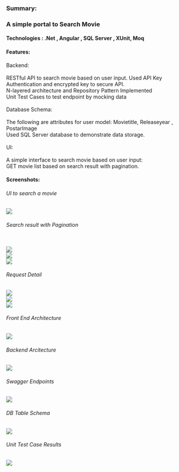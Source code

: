 <h3>Summary:</h3>
<h3>A simple portal to Search Movie</h3>
<h4>Technologies : .Net , Angular , SQL Server , XUnit, Moq</h4>
<h4>Features:</h4>
Backend:
<br/>
<br/>
RESTful API to search movie based on user input. Used API Key Authentication and encrypted key to secure API.
<br/>
N-layered architecture and Repository Pattern Implemented
<br/>
Unit Test Cases to test endpoint by mocking data
<br/>
<br/>
Database Schema:
<br/>
<br/>
The following are attributes for user model:
Movietitle, Releaseyear , PostarImage
<br/>
Used SQL Server database to demonstrate data storage.
<br/>
<br/>
UI:
<br/>
<br/>
A simple interface to search movie based on user input:
<br/>
GET movie list based on search result with pagination.

<h4>Screenshots:</h4>
<h6>UI to search a movie</h6>
<img src= "https://github.com/sadman6259/Movie_App_Angular_.NET/blob/main/MovieApp%20Screenshot/Screenshot%202024-11-07%20194456.png"></img> 


<h6>Search result with Pagination</h6>
<br/>
<img src= "https://github.com/sadman6259/Movie_App_Angular_.NET/blob/main/MovieApp%20Screenshot/Screenshot%202024-11-07%20194545.png"></img> 
<br/>
<img src= "https://github.com/sadman6259/Movie_App_Angular_.NET/blob/main/MovieApp%20Screenshot/Screenshot%202024-11-07%20194619.png"></img> 
<br/>
<img src= "https://github.com/sadman6259/Movie_App_Angular_.NET/blob/main/MovieApp%20Screenshot/Screenshot%202024-11-07%20194705.png"></img> 

<h6>Request Detail</h6>
<img src= "https://github.com/sadman6259/Movie_App_Angular_.NET/blob/main/MovieApp%20Screenshot/Screenshot%202024-11-07%20195241.png"></img> 
<br/>
<img src= "https://github.com/sadman6259/Movie_App_Angular_.NET/blob/main/MovieApp%20Screenshot/Screenshot%202024-11-07%20195304.png"></img> 
<br/>
<img src= "https://github.com/sadman6259/Movie_App_Angular_.NET/blob/main/MovieApp%20Screenshot/Screenshot%202024-11-07%20195219.png"></img> 


<h6>Front End Architecture</h6>
<img src= "https://github.com/sadman6259/Movie_App_Angular_.NET/blob/main/MovieApp%20Screenshot/Screenshot%202024-11-07%20195359.png"></img> 

<h6>Backend Arcitecture</h6>
<img src= "https://github.com/sadman6259/Movie_App_Angular_.NET/blob/main/MovieApp%20Screenshot/Screenshot%202024-11-07%20195426.png"></img>

<h6>Swagger Endpoints</h6>
<img src= "https://github.com/sadman6259/Movie_App_Angular_.NET/blob/main/MovieApp%20Screenshot/Screenshot%202024-11-07%20195721.png"></img>

<h6>DB Table Schema</h6>
<img src= "https://github.com/sadman6259/Movie_App_Angular_.NET/blob/main/Movie_DB/Screenshot%202024-11-07%20175359.png"></img>

<h6>Unit Test Case Results</h6>
<img src= "https://github.com/sadman6259/Movie_App_Angular_.NET/blob/main/MovieApp%20Screenshot/Screenshot%202024-11-07%20195507.png"></img>


